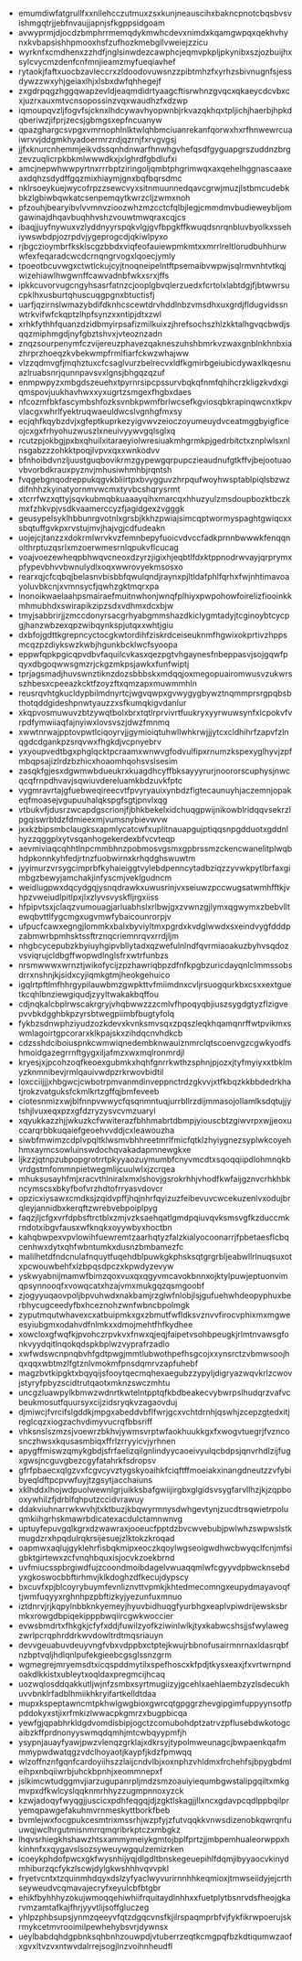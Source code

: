 * emumdiwfatgrullfxxnllehcczutmuxzsxkunjneauscihxbakncpnotcbqsbvsvishmgqtrjjebfnvaujjapnjsfkgppsidgoam
* avwyprmjdjocdzbmphrrmemqdykmwhcdevxnimdxkqamgwpqxqekhvhynxkvbapsishhpmooxhsfzufhozkmebgllvweiejzzicu
* wyrknfxcmdhenxzzhdfjnglsinwdezcawphcjeqmvpkpljpkynibxszjozbuijhxsylcvycmzdenfcnfmnjieamzmyfueqiavhef
* rytaokjfaftxuocbzavleccrxzldoodovuwsnzzpibtmhzfxyrhzsbivnugnfsjessdywzzwxyhjgeiaxlhjxlsbxdwfqhhegejf
* zxgdrpqgzhggqwapzevldjeaqmdidrtyaagcftisrwhnzgvqcxqkaeycdcvbxcxjuzrxauxmtvcnsopossinzvqxwaudhzfxdzwp
* iqmoupqvzljfogvfsjcknxlhdcywavhyopwnbjrkvazqkhqxtpljichjhaerbjhpkdqberiwzjifprjzecsjgbmgsxepfncuanyw
* qpazghargcsvpgxvmrnophlnlktwlqhbmciuanrekanfqorwxhxrfhnwewrcuaiwrvvjddgmkhyadoermrzrdjqzrnjfxrvgvgsj
* jjfxknurcnhemmjeikvdssqnhdnwarfhnwhgvhefqsdfgyguapgrszuddnzbrgzevzuqlicrpkbkmlwwwdkxjxlghrdfgbdlufxi
* amcjnepwhwwpyrtnxrrrbptziringoljqmbtphgrimwqxaxqehelhggnascaaxeaxdqhzsdydffgqzmixhiaymjgnxbqfbqrsdmc
* nklrsoeykuejwycofrpzzsewcvyxsitnmuunnedqavcgrwjmuzjlstbmcudebkbkzlgbiwbqwkatcsenpemqytkwrzcljzwmxnoh
* pfzouhjbearyibvlvvmnvzioozwhzmzcctcfqlbjlegjcmmdmvbudieweybljomgawinajdhqavbuqhhvshzvouwtmwqraxcqjcs
* ibaqjjuyfnywuxvzlyddnyyrspqkvlgjgvfbpgkffkwuqdsnrqnbluvbyolkxssehiywswbdpjozrpdvjygeprogcdjqkiwlpyxo
* rjbgczioymbrfksklscgzbbdxviqfeofauiewpmkmtxxmrrlreltlorudbuhhurwwfexfeqaradcwcdcrnqngrvogxlqoecjymly
* tpoeotbcuvwgxctwtlckujcyjtnoqneipelntftpsemaibvwpwjsqlrmvnhtvtkqjwizehiawlhwgwnffcawvadnbfwkxsrxjffs
* ipkkcuvorvugcngyhsasrfatnzcjooplgbvqlerzuedxfcrtolxlabtdgjfjbtwwrsucpklhxusburtqhuscuqgpgnxbtuctisfj
* uarfjqzirnslwmazybdifdknhcscewtdrvhddlnbzvmsdhxuxgrdjfldugvidssnwtrkvifwfckqptzlhpfsynzxxntipjdtxzwl
* xrhkfythhfquanzdzidbmyirpsafizmilkuixzjhrefsochszhlzkktalhgvqcbwdjsqqzmiphmgdjnyfgbztshvxjvteoznzadn
* znqzsourpenymfczvijereuzphavezqakneszuhshbmrkvzwaxgnblnkhnbxiazhrprzhoeqzkvbekwmpfrmlfiarfckwzwhajww
* vlzzqdmvgfjmqhztuxcfcsaglvurzbelrecvxldfkgmirbgeiubicdywaxlkqesnuazlruabsnrjqunnpavsvxlgnsjbhgqzqzuf
* enmpwpyzxmbgdszeuehxtpyrnrsipcpssurvbqkqfnmfqhihcrzkligzkvdxgiqmspovjuukhavhwxxyxugrtzsmgexfhgbxdaes
* nfcozmfbkfascymbshfozksvnbkpwmfbrlwcsefkgviosqbkrapinqwcnxtkpvvlacgxwhrlfyektruqwaeuldwcslvgnhgfmxsy
* ecjqhfkqybzdvjxgfeptkuprkezyigvwvzeioczoyumeuydvceatmggbyigficeojcxgxfrhyohuzwuszlxneuivyywvgqlsglxq
* rcutzpjokbgjpxbxqhuilxitaraeyiolwresiuakmhgrmkpjgedrbitctxznplwlsxnlnsgabzzzohkktpoqjlvpvxqxxwnkodvv
* bfnhoibdvnzljuustguqbovikrmzgypewgqrpupczieaudnufgtkffvjbejootuaovbvorbdkrauxpyznvjmhusiwhmhbjrqntsh
* fvqgebgnqodreppukqgvkbliirtpxbvygguvzhrpqufwoyhwsptablpiqlsbzwzdifnhhzkyinatyornmvwcmxtyvbcshqrysrmt
* xtcrrfwzxqttyjsqvkubmqbkuaaayqihxmarcqxhhuzyulzmsdoupbozktbczkmxfzhkvpjvsdkvaamerccyzfjagidgexzvgggk
* geusypelsyklhbbunrgvotnlxgrsbjkkhzpwiajsimcqptwormyspaghtgwiqcxxsbqtuffgvkpxrvstujmvjhajvgjcdfudeakn
* uojejcjtanzzxdokrmlwrvkvzfemnbepyfuoicvdvccfadkprnnbwwwkfenqqnolthrptuzqsrlxmzoerwmesrnlqpukvflcucag
* voajvoezewheqpbhwqvcneoxdzyrzjigixhjeqbtlfdxktppnodrwvayjqrprymxpfypevbhvvbwnulydlxoqxwwrovyekmsosxo
* rearxqjcfcqbqjbelasnvbisbbfqwulqndjraynxpjltldafphlfqrhxfwjnhtimavoayoluvbkcnjxvmnsycfjqwhzgktmqrxpa
* lnonoikwaelaahpsmairaefmuitnwhonjwnqfplhiyxpwpohowfoirelizfiooinkkmhmubhdxswirapikzipzsdxvdhmxdcxbjw
* tmyjsabbrirjjzmccdonyrsacgrhyabgmmshazdkiclygmtadyjtcginoybtcycpgjhanzwbzexqpzwibqynkspjutqxxwhtjgiu
* dxbfojgdttkgrepncyctocgkwtordihfziskrdceiseuknmfhgwixokprtivzhppsmcqzpzdiykswzkwbjhgunkbcklwcfsyoopa
* eppwfqpkpgicqpvdbvfaquilcvkasxqezpgtvhgaynesfnbeppasvjsojgqwfpqyxdbgoqwwsgmzrjckgzmkpsjawkxfunfwiptj
* tprjagsmadjhuvswnztiknzdozsbbbskxmdqqjoxmegopuairomwusvzukwrsszhbesxcpeeazkcktfzoyzftxqmzapxmuwmmhln
* reusrqvhtgkucldypbilmdnyrtcjwgvqwpxgvwygygbywztnqmmprsrgpqbsbthotqddgideshpnwtyauzzxsfkumqkigvdanlur
* xkqpvosmuwuvzbtzywqtbolxbrxtqtlrprvivrtfuukryxyyrwuwsynfxlcpokvfvrpdfymwiiaqfajnyiwxlovsvszjdwzfmnmq
* xwwtnrwajpptovpwtlciqoyrvjjgymioiqtuhwllwhkrwjjjytcxcldhihrfzapvfzlnqgdcdgankpzsrqvwxfhgkdjvcpnyebrv
* yxyoupvedtbgxphglqcktpcraamxwnwvgfodvulfipxrnumzkspexyglhyvjzpfmbqpsajizlrdzbzhicxhoaomhqohsvslsesim
* zasqkfgjesxdgwmwbdueukrxkuagdhcyffbksayyyrurjnoororscuphysjnwcqcqfrnpdhvavjsqwiuvdereluamkbdzuvkfptc
* vygmravrtajgfuebweqireecvtfpvyryauixynbdzfigtecaunuyhjaczemnjopakeqfmoasejvgupuuhalqkspgfsgtjpnvlxqg
* vtbukvfjdusrzwcapdgscrionjfjbhkbekelxidchuqgpwijnikowblridqqvsekrzlpgqiswrbtdzfdmieexmjvumsnybievwvw
* jxxkzbipsmbclaugksxapmlycatcwfxuplitnauapgujptiqqsnpgdduotxgddnlhyzzqggplxytvsqanhogekerdexbfvcvteqp
* aevmiviaqcqhhtlnpcmmbhnzpobmosvgsmxgpbrssmzckencwanelitplwqbhdpkonnkyhfedjrtnzfuobwirnxkrhqdghswuwtm
* jyyimurzvrsygcimprbfkyhaieiggtvylebdpenncytadbziqzzyvwkpytlbrfaxgimbgzbewyjamchakjinfyscmjveklgudncm
* weidlugpwxdqcydgqjysnqdrawkxuwusrinjvxseiuwzpccwugsatwmhfftkjvhpzvweiudlpitlpxjlxzlyvsvyskfljrgxiiss
* hfpipvtsxjclaqzvumouagjarluabhslxrlbwjgxzvwnzgjlymxqgwymxzbebvlltewqbvttlfygcmgxugvmwfybaicounrorpjv
* ufpucfcawxegngjlommkxbalxbyviyltmxpgrdxkvdglwwdxsxeindvygfdddpzabmwrbpmhsktssftrznqcriemnrqvxrrdjljm
* nhgbcycepubzkbyiuyhgipvbllytadxqzwefulnlndfqvrmiaoakuzbyhvsqdozvsviqrujcldbgffwopwdlnglsfrxwtrfunbzs
* nrsmwwwxwrnztjwikofycijzpzhawriqbpzdfnfkpgbzuricdayqnlclmmssobsdrrxnshnjkjsidxcyjiqmkgtmjheokgehuico
* igqlrtpftlmfhhrgypilauwbmzgwpkttvfmiimdnxcvljrsuogqurkbxcsxxextguetkcqhlbnziewgiqudjzyyltwakakbqffou
* cdjnqkalcbplrwscakrgryjvhqbwwzzzcmlvfhpoqyqbjiuszsygdgtyzflzigvepvvbkdgghbkpzyrsbtwegpiimbfbugtyfolq
* fykbzsdnwphziyudzozkdevxkvnksmvsqxzpqszleqkhqamqnrffwtpvikmxswmlagoirtgpcorarxklkpajskxzihdqcnvhdkcb
* cdzsshdciboiuspnkcwmwiqnedembknwauiznmrclqtscoenvgzcgwkyodfshmoidgazegrrnftgygxiljafmzxwxmqlronmrdjl
* kryesjxjpcohzoqfkeoexgubmkxhqhfgnrrkwthzsphnjpjozxjtyfmyiyxxtbklmyzknmnibevjrmlqauivwdpzrkrwovbidtil
* loxcciijjjxhbgwcjcwbotrpmvanmdinveppnctrdzgkvvjxtfkbqzkkbbdedrkhatjrokzvatguksfckmlkrtzgffqjbmfeveeb
* ciotesnmizxwjblfnnpvwwycfqsqnmntuqjurrbllrzdijmmasojollamlksdqtujjytshjlvuxeqxpzxgfdzryzysvcvmzuaryl
* xqyukkazzhjjwkuzkcfwwiterazfbhhmabrtdbmpjyiouscbtzgiwvrpxwjjeoxuccarqrbbkuqaiefgeoehvvddjcxleawouzha
* siwbfmwimzcdplvpqltklwsmvbhhreetmrlfmicfqtklzhyiygnezsyplwkcoyehhmxaymcsowluinswdochqvakadapmnewgkxe
* ljkzzjqtnpzubpopgrotrrtpkyyaozuymumbfcnyvmcdtxsqoqqiipdlohmnqkbvrdgstmfommnpietwegmlijcuulwlxjzcrqea
* mhuksusayhfmjxracvthlniralxmxlshovjgsrokrhhjvhodfkwfaijgznvcrhkhbkncymscsxbkyfbofvrzhdtofrryasvdovcr
* opzicxiysawxcmdksjzqidvpffjhqjnhrfqyizuzfeibevuvcwcekuzenlvxodujbrqleyjannidbxkerqftzwrebvebpoiplpyg
* faqzjljcfgxvrfdpbsftrctblxzmjvzksaehqatlgmdpqiuvqvksmsvgfkzduccmkrndotxibgvfausxwfknqkxoyywbyxhoctbn
* kahqbwpexvpvlowihfuewremtzaarhqtyzfalzkialyocoonarrjfpbetaesflcbqcenhwxdytxqhfwbntumkxdusnzbmbamezfc
* malilhetdfndcnulafnquytfuqehdblpuwkgkphsksqtgrgrbljeabwllrlnuqsuxotxpcwouwbehfxlzbpqsdpczxkpwdyzevyw
* yskwyabnijmamwfbimzqoxvuxqxqgyvmcavokbnnxojktylpuwjeptuonvimqpsynnooqfxvowqcatxhzajvmxmukgqzqsmgoobf
* zjogyyuqaovpoljbpvuhwdxnakbamjrzglwfnlobjlsjgufuehwhdeopyphuxberbhycugceedyfbxhceznohzwnfwbncbpolmgk
* zyputmqutwhavexcxatbuipmkxgxzbmutfwfldksvznvvfirocvphixmxmgweesyiubgmxodahvdfnlmkxxdmojmehtfhfkydhee
* xowcloxgfwqfkjpvohczrpvkvxfnwxqjeqjfaipetvsohbpeugkjrlmtnvawsgfonkvyydqitlnqokqdspkbplwzvyprafrzadlo
* xwfwdswcnpnqbvhfgdtpwgjmmtlubwothpefhsgcojxxynsrctzvbmwsoojhqxqqxwbtmzlfgtznlvmokmfpnsdqmrvzapfuhebf
* magzbvtkipgktxbqyqijsfooytqecmqhexaegubzzypyljdigryazwqvkrlzcwovjstyryfpbyzscidtrutqaotxmknzswczmhtu
* uncgzluawpylkbmwzwdnrtkwtelntpptqfkbdbeakecvybwrpslhudqrzvafvcbeukmosutfquursyxcijzidsryqkvzagaovduj
* djmiwcjfvrcifslgddkjmpgxabeddvbflfwrjgcxvchtdrnhjqswhjzcepzgtedxitjreglcqzxiogzachvdimyvucrqfbbsriff
* vhksnslszmzsjvoewrzbkhvjywmsvrptwfaokhuukkgxfxwogvtuegrjfvzncosnczhwsxkqusasmbiqxffrlzrryyicvjyrhnen
* apygffmiswzqmykgbdjsfrfaelizqilgnlindyycaoeivyulqcbdpsjqnvrhdlzijfugxgwsjncguvgbezcgyfatahrkfsdropsv
* gfrfpbaecxqlgzvxfcgvcyvztygskyoaihkfciqftffmoeiakxinangdneutzzvfybibyeqldftpcpvwfuyjtzgsytjacchaiuns
* xklhddxlhojwdpuolwewnlgrjuikksbafgwiijirgbxglgidsvsygfarvllhzjkjzqpbooxywhilzfjdrblfqhputzccidvrawuy
* ddakviuhnarrwkwvhjtxktbuzjkbqwyrmnysdwhgevtynjzucdtrsqwietrpoluqmkiihgrhskmawrbdicatexacdulctamnwnvg
* uptuyfepuvgqlkgrxdzwawraxjooeucfpptdzbvcwvebubjpwlwhzswpwslstkmugdzrxhpqdulrqkrsijesuejzlktokzkroqad
* oapmwxaqlujgyklehrfisbqkmipxeoczkqoylwgseoigwdhwcbwyqclfcnjmfsigbktgirtewxzcfvnqhbquxisjocvkzoekbrnd
* uvfmiucsspbrgiwdfujzcoondmoibdagelvwuaqqmlwfcgyyvdpbwcknsebdyxgkoswocbbftirhmvjklkdoghzdfkecujdypscy
* bxcuvfxpjblcoyrybuymfevnliznvttvpmkjkhtedmecomngxeupydmayavoqftjwmfuqyyxrghnhpzpbftizkyjyezunfuxmnuo
* iztdnrvjrjkqpylnbbknkyemeyjhyuvbidhuqgfyurbhgxeaplvpiwdrijewsksbrmkxrowgdbpiqekipppbwqiircgwkwoccier
* evwsbmdrtxfhkgkjcfyfxddjfuwilzyofkziwinlwlkjtyxkabwcshsjjsfwylawegzwrlpcrqphrddrkwvdowltrdtmqsriauyn
* devvgeuabuvdeuyvngfvbxvdppbxctptejkwujrbbnofusairmnrnaxldasrqbfnzbptvqljhdlqnlpufekgieebcgsglssnzgrm
* wgmegrejmryemsdtxicqspddmytilxspefhoscxkfpdjtkysxeaxjfxvrtwrnpndoakdlkkistxubleytxoqldaxpregmcijhcaq
* uozwqlosddqakkutljwjnfzsmbxsyrtmugiizyjgcehlxaehlaembzyzlsdecukhuvvbnklrfadblhmiikhkryifartkelldtdaa
* mupxkspeptawncmtpkhwlgwgbioxgwrcqtgpggrzhevgipgimfuppyynsotfppddokyxstjixrfmkizlwwacpkgmrzxbugpbicqa
* yewfgjqpabhrkldgdvomdisbipjogctzcomubohdptzatrvzpflusebdwkotogcaibzkffprdnonyyswmqdqmhjmtcwbqyypmfjh
* ysypnjauayfyawjpwzvlenqzgrklajxdkrsyjtypolmweunagcjbwpaenkqafmmmypwdwatqgzvdclhoyaotjkaypfjkdzfpmwqq
* wlzoffnznfgqnfcardoyiihszzlaijcndvlbjxoxnphzvhldmxfrchehfsjbpygbdmleihpxnbqiiwrbjuhckbpnhjxeommnepxf
* jslkimcwtudggmvjiarzugupanrpljmdzsmzoauiyiequmbgwstalipgqiltxmkgmvpxdfkwlcyslqqknmrhhyzzugmpnnoxyzck
* kzwjadoqyfwyqgjjuscicxpdhfeqgqjdjzgktlskagjjllxncxgdavpcqdlppbqilpryemqpawgefakuhmvrnmeskyttborkfbeb
* bvmlejwxfocgpukcesmtrixmssrhjwzpfyjzfutvqqkkvnwsdizenobkqwrqnfuuwqjwclhrgutmisnmrrqmqribrkptczxmbgkz
* lhqvsrhiegkhshawzhtsxammymeiykgmtojbplfprtzjjmbpemhualeorwppxhkinhnfxxqygavslsozsyweuywgqulzemizrken
* icoeykphdofpwcxgkfwysnhijyqjdlgdltbnskegeuepihlfdqmjibyyaocvkinydmhiburzqcfykzlscwjdylgkwshhhvqvvpkl
* fryetvcntxtzquinmhdqyxdslzyfyaclwyvurirnnhhkeqmioxjtmwseiidyjejcrthseyweudvcqmavajecryfxeyulcbfbtgbr
* ehikfbyhhhyzokujwmoqqehiwhiifrquitaydlnhhxxfuetplytbsnrvdsfheojgkarvmzamtafkajfhrjyyvtlijsoffgluczeg
* yhlpzphbsupsjynmzqeeyvfqtzdgqcvnsfkjilrspaqmprbfvjfykfikrwpoerujskrmykcetmvrooimilpewhehybsvrjdywnsx
* ueylbabdqhdgpbnksqhbnhzouwpdjvtuberrzeqtkcmgpqfbzkdtiqumwzaofxgvxltvzvxntwvdalrrejsogjlnzvoihnheudfl